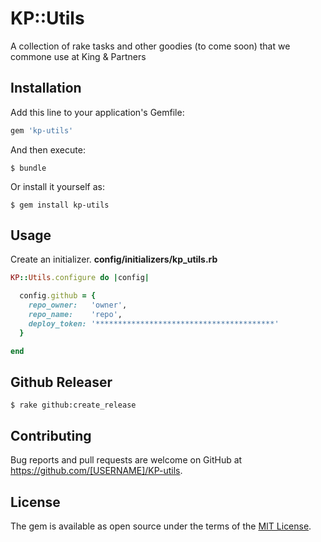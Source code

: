 # KP::Utils

A collection of rake tasks and other goodies (to come soon) that we commone use at King & Partners

## Installation

Add this line to your application's Gemfile:

```ruby
gem 'kp-utils'
```

And then execute:

    $ bundle

Or install it yourself as:

    $ gem install kp-utils

## Usage

Create an initializer. **config/initializers/kp_utils.rb**
```ruby
KP::Utils.configure do |config|

  config.github = {
    repo_owner:   'owner',
    repo_name:    'repo',
    deploy_token: '****************************************'
  }

end
```

## Github Releaser

```
$ rake github:create_release
```

## Contributing

Bug reports and pull requests are welcome on GitHub at https://github.com/[USERNAME]/KP-utils.

## License

The gem is available as open source under the terms of the [MIT License](http://opensource.org/licenses/MIT).

